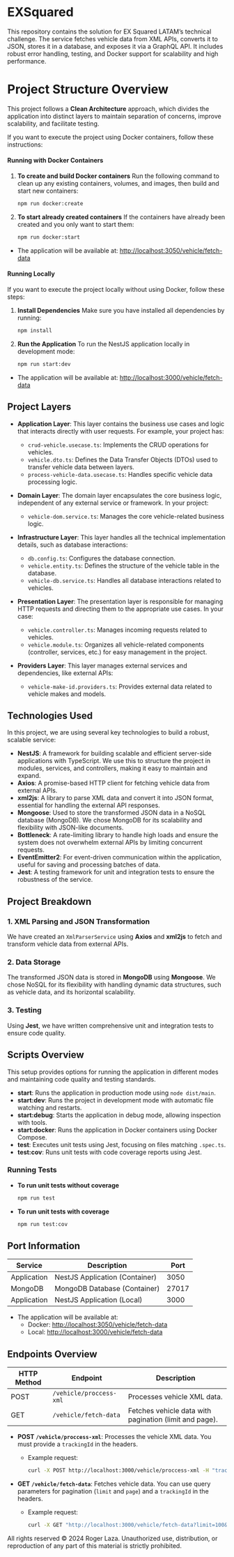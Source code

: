 # EXSquared
This repository contains the solution for EX Squared LATAM’s technical challenge. The service fetches vehicle data from XML APIs, converts it to JSON, stores it in a database, and exposes it via a GraphQL API. It includes robust error handling, testing, and Docker support for scalability and high performance.

# Project Structure Overview

This project follows a **Clean Architecture** approach, which divides the application into distinct layers to maintain separation of concerns, improve scalability, and facilitate testing.

If you want to execute the project using Docker containers, follow these instructions:

#### Running with Docker Containers ####
1. **To create and build Docker containers**
   Run the following command to clean up any existing containers, volumes, and images, then build and start new containers:
   ```bash
   npm run docker:create
   ```

2. **To start already created containers**
   If the containers have already been created and you only want to start them:
   ```bash
   npm run docker:start
   ```

- The application will be available at: [http://localhost:3050/vehicle/fetch-data](http://localhost:3050/vehicle/fetch-data)

#### Running Locally ####
If you want to execute the project locally without using Docker, follow these steps:

1. **Install Dependencies**
   Make sure you have installed all dependencies by running:
   ```bash
   npm install
   ```

2. **Run the Application**
   To run the NestJS application locally in development mode:
   ```bash
   npm run start:dev
   ```

- The application will be available at: [http://localhost:3000/vehicle/fetch-data](http://localhost:3000/vehicle/fetch-data)


## Project Layers

- **Application Layer**:
  This layer contains the business use cases and logic that interacts directly with user requests. For example, your project has:
  - `crud-vehicle.usecase.ts`: Implements the CRUD operations for vehicles.
  - `vehicle.dto.ts`: Defines the Data Transfer Objects (DTOs) used to transfer vehicle data between layers.
  - `process-vehicle-data.usecase.ts`: Handles specific vehicle data processing logic.
  
- **Domain Layer**:
  The domain layer encapsulates the core business logic, independent of any external service or framework. In your project:
  - `vehicle-dom.service.ts`: Manages the core vehicle-related business logic.

- **Infrastructure Layer**:
  This layer handles all the technical implementation details, such as database interactions:
  - `db.config.ts`: Configures the database connection.
  - `vehicle.entity.ts`: Defines the structure of the vehicle table in the database.
  - `vehicle-db.service.ts`: Handles all database interactions related to vehicles.

- **Presentation Layer**:
  The presentation layer is responsible for managing HTTP requests and directing them to the appropriate use cases. In your case:
  - `vehicle.controller.ts`: Manages incoming requests related to vehicles.
  - `vehicle.module.ts`: Organizes all vehicle-related components (controller, services, etc.) for easy management in the project.

- **Providers Layer**:
  This layer manages external services and dependencies, like external APIs:
  - `vehicle-make-id.providers.ts`: Provides external data related to vehicle makes and models.


## Technologies Used

In this project, we are using several key technologies to build a robust, scalable service:

- **NestJS**: A framework for building scalable and efficient server-side applications with TypeScript. We use this to structure the project in modules, services, and controllers, making it easy to maintain and expand.
- **Axios**: A promise-based HTTP client for fetching vehicle data from external APIs.
- **xml2js**: A library to parse XML data and convert it into JSON format, essential for handling the external API responses.
- **Mongoose**: Used to store the transformed JSON data in a NoSQL database (MongoDB). We chose MongoDB for its scalability and flexibility with JSON-like documents.
- **Bottleneck**: A rate-limiting library to handle high loads and ensure the system does not overwhelm external APIs by limiting concurrent requests.
- **EventEmitter2**: For event-driven communication within the application, useful for saving and processing batches of data.
- **Jest**: A testing framework for unit and integration tests to ensure the robustness of the service.

## Project Breakdown

### 1. XML Parsing and JSON Transformation
We have created an `XmlParserService` using **Axios** and **xml2js** to fetch and transform vehicle data from external APIs.

### 2. Data Storage
The transformed JSON data is stored in **MongoDB** using **Mongoose**. We chose NoSQL for its flexibility with handling dynamic data structures, such as vehicle data, and its horizontal scalability.

### 3. Testing
Using **Jest**, we have written comprehensive unit and integration tests to ensure code quality.


## Scripts Overview

This setup provides options for running the application in different modes and maintaining code quality and testing standards.

- **start**: Runs the application in production mode using `node dist/main`.
- **start:dev**: Runs the project in development mode with automatic file watching and restarts.
- **start:debug**: Starts the application in debug mode, allowing inspection with tools.
- **start:docker**: Runs the application in Docker containers using Docker Compose.
- **test**: Executes unit tests using Jest, focusing on files matching `.spec.ts`.
- **test:cov**: Runs unit tests with code coverage reports using Jest.

### Running Tests

- **To run unit tests without coverage**
  ```bash
  npm run test
  ```
- **To run unit tests with coverage**
  ```bash
  npm run test:cov
  ```


## Port Information

| Service    | Description                    | Port         |
|------------|--------------------------------|--------------|
| Application| NestJS Application (Container) | 3050         |
| MongoDB    | MongoDB Database (Container)   | 27017        |
| Application| NestJS Application (Local)     | 3000         |

- The application will be available at:
  - Docker: [http://localhost:3050/vehicle/fetch-data](http://localhost:3050/vehicle/fetch-data)
  - Local: [http://localhost:3000/vehicle/fetch-data](http://localhost:3000/vehicle/fetch-data)


## Endpoints Overview

| HTTP Method | Endpoint                  | Description                       |
|-------------|---------------------------|-----------------------------------|
| POST        | `/vehicle/proccess-xml`   | Processes vehicle XML data.       |
| GET         | `/vehicle/fetch-data`     | Fetches vehicle data with pagination (limit and page). |

- **POST `/vehicle/proccess-xml`**: Processes the vehicle XML data. You must provide a `trackingId` in the headers.
  - Example request:
    ```bash
    curl -X POST http://localhost:3000/vehicle/proccess-xml -H "trackingId: your_tracking_id"
    ```

- **GET `/vehicle/fetch-data`**: Fetches vehicle data. You can use query parameters for pagination (`limit` and `page`) and a `trackingId` in the headers.
  - Example request:
    ```bash
    curl -X GET "http://localhost:3000/vehicle/fetch-data?limit=100&page=1" -H "trackingId: your_tracking_id"
    ```

All rights reserved © 2024 Roger Laza. Unauthorized use, distribution, or reproduction of any part of this material is strictly prohibited.